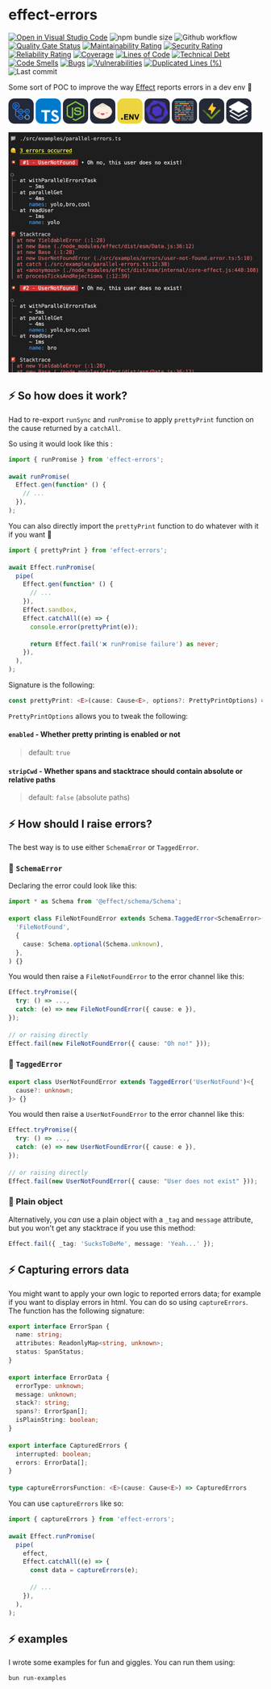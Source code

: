 # effect-errors

[![Open in Visual Studio Code](https://img.shields.io/static/v1?logo=visualstudiocode&label=&message=Open%20in%20Visual%20Studio%20Code&labelColor=2c2c32&color=007acc&logoColor=007acc)](https://github.dev/jpb06/effect-errors)
![npm bundle size](https://img.shields.io/bundlephobia/min/effect-errors)
![Github workflow](https://img.shields.io/github/actions/workflow/status/jpb06/effect-errors/ci.yml?branch=main&logo=github-actions&label=last%20workflow)
[![Quality Gate Status](https://sonarcloud.io/api/project_badges/measure?project=jpb06_effect-errors&metric=alert_status)](https://sonarcloud.io/summary/new_code?id=jpb06_effect-errors)
[![Maintainability Rating](https://sonarcloud.io/api/project_badges/measure?project=jpb06_effect-errors&metric=sqale_rating)](https://sonarcloud.io/dashboard?id=jpb06_effect-errors)
[![Security Rating](https://sonarcloud.io/api/project_badges/measure?project=jpb06_effect-errors&metric=security_rating)](https://sonarcloud.io/dashboard?id=jpb06_effect-errors)
[![Reliability Rating](https://sonarcloud.io/api/project_badges/measure?project=jpb06_effect-errors&metric=reliability_rating)](https://sonarcloud.io/dashboard?id=jpb06_effect-errors)
[![Coverage](https://sonarcloud.io/api/project_badges/measure?project=jpb06_effect-errors&metric=coverage)](https://sonarcloud.io/dashboard?id=jpb06_effect-errors)
[![Lines of Code](https://sonarcloud.io/api/project_badges/measure?project=jpb06_effect-errors&metric=ncloc)](https://sonarcloud.io/summary/new_code?id=jpb06_effect-errors)
[![Technical Debt](https://sonarcloud.io/api/project_badges/measure?project=jpb06_effect-errors&metric=sqale_index)](https://sonarcloud.io/summary/new_code?id=jpb06_effect-errors)
[![Code Smells](https://sonarcloud.io/api/project_badges/measure?project=jpb06_effect-errors&metric=code_smells)](https://sonarcloud.io/dashboard?id=jpb06_effect-errors)
[![Bugs](https://sonarcloud.io/api/project_badges/measure?project=jpb06_effect-errors&metric=bugs)](https://sonarcloud.io/summary/new_code?id=jpb06_effect-errors)
[![Vulnerabilities](https://sonarcloud.io/api/project_badges/measure?project=jpb06_effect-errors&metric=vulnerabilities)](https://sonarcloud.io/summary/new_code?id=jpb06_effect-errors)
[![Duplicated Lines (%)](https://sonarcloud.io/api/project_badges/measure?project=jpb06_effect-errors&metric=duplicated_lines_density)](https://sonarcloud.io/dashboard?id=jpb06_effect-errors)
![Last commit](https://img.shields.io/github/last-commit/jpb06/effect-errors?logo=git)

Some sort of POC to improve the way [Effect](https://effect.website/) reports errors in a dev env 🤔

<!-- effect-errors start -->

<p align="left"><a href="https://docs.github.com/en/actions" target="_blank"><img height="50" src="https://raw.githubusercontent.com/jpb06/jpb06/master/icons/GithubActions-Dark.svg" /></a>&nbsp;<a href="https://www.typescriptlang.org/docs/" target="_blank"><img height="50" src="https://raw.githubusercontent.com/jpb06/jpb06/master/icons/TypeScript.svg" /></a>&nbsp;<a href="https://nodejs.org/en/docs/" target="_blank"><img height="50" src="https://raw.githubusercontent.com/jpb06/jpb06/master/icons/NodeJS-Dark.svg" /></a>&nbsp;<a href="https://bun.sh/docs" target="_blank"><img height="50" src="https://raw.githubusercontent.com/jpb06/jpb06/master/icons/Bun-Dark.svg" /></a>&nbsp;<a href="https://github.com/motdotla/dotenv#readme" target="_blank"><img height="50" src="https://raw.githubusercontent.com/jpb06/jpb06/master/icons/Dotenv-Dark.svg" /></a>&nbsp;<a href="https://eslint.org/docs/latest/" target="_blank"><img height="50" src="https://raw.githubusercontent.com/jpb06/jpb06/master/icons/Eslint-Dark.svg" /></a>&nbsp;<a href="https://prettier.io/docs/en/index.html" target="_blank"><img height="50" src="https://raw.githubusercontent.com/jpb06/jpb06/master/icons/Prettier-Dark.svg" /></a>&nbsp;<a href="https://vitest.dev/guide/" target="_blank"><img height="50" src="https://raw.githubusercontent.com/jpb06/jpb06/master/icons/Vitest-Dark.svg" /></a>&nbsp;<a href="https://www.effect.website/docs/quickstart" target="_blank"><img height="50" src="https://raw.githubusercontent.com/jpb06/jpb06/master/icons/Effect-Dark.svg" /></a></p>

<!-- effect-errors end -->

![example](./docs/parallel-errors-example.png)

## ⚡ So how does it work?

Had to re-export `runSync` and `runPromise` to apply `prettyPrint` function on the cause returned by a `catchAll`.

So using it would look like this :

```typescript
import { runPromise } from 'effect-errors';

await runPromise(
  Effect.gen(function* () {
    // ...
  }),
);
```

You can also directly import the `prettyPrint` function to do whatever with it if you want 🤷

```typescript
import { prettyPrint } from 'effect-errors';

await Effect.runPromise(
  pipe(
    Effect.gen(function* () {
      // ...
    }),
    Effect.sandbox,
    Effect.catchAll((e) => {
      console.error(prettyPrint(e));

      return Effect.fail('❌ runPromise failure') as never;
    }),
  ),
);
```

Signature is the following:

```typescript
const prettyPrint: <E>(cause: Cause<E>, options?: PrettyPrintOptions) => string;
```

`PrettyPrintOptions` allows you to tweak the following:

#### `enabled` - Whether pretty printing is enabled or not

> default: `true`

#### `stripCwd` - Whether spans and stacktrace should contain absolute or relative paths

> default: `false` (absolute paths)

## ⚡ How should I raise errors?

The best way is to use either `SchemaError` or `TaggedError`.

### 🔶 `SchemaError`

Declaring the error could look like this:

```typescript
import * as Schema from '@effect/schema/Schema';

export class FileNotFoundError extends Schema.TaggedError<SchemaError>()(
  'FileNotFound',
  {
    cause: Schema.optional(Schema.unknown),
  },
) {}
```

You would then raise a `FileNotFoundError` to the error channel like this:

```typescript
Effect.tryPromise({
  try: () => ...,
  catch: (e) => new FileNotFoundError({ cause: e }),
});

// or raising directly
Effect.fail(new FileNotFoundError({ cause: "Oh no!" }));
```

### 🔶 `TaggedError`

```typescript
export class UserNotFoundError extends TaggedError('UserNotFound')<{
  cause?: unknown;
}> {}
```

You would then raise a `UserNotFoundError` to the error channel like this:

```typescript
Effect.tryPromise({
  try: () => ...,
  catch: (e) => new UserNotFoundError({ cause: e }),
});

// or raising directly
Effect.fail(new UserNotFoundError({ cause: "User does not exist" }));
```

### 🔶 Plain object

Alternatively, you _can_ use a plain object with a `_tag` and `message` attribute, but you won't get any stacktrace if you use this method:

```typescript
Effect.fail({ _tag: 'SucksToBeMe', message: 'Yeah...' });
```

## ⚡ Capturing errors data

You might want to apply your own logic to reported errors data; for example if you want to display errors in html. You can do so using `captureErrors`. The function has the following signature:

```typescript
export interface ErrorSpan {
  name: string;
  attributes: ReadonlyMap<string, unknown>;
  status: SpanStatus;
}

export interface ErrorData {
  errorType: unknown;
  message: unknown;
  stack?: string;
  spans?: ErrorSpan[];
  isPlainString: boolean;
}

export interface CapturedErrors {
  interrupted: boolean;
  errors: ErrorData[];
}

type captureErrorsFunction: <E>(cause: Cause<E>) => CapturedErrors
```

You can use `captureErrors` like so:

```typescript
import { captureErrors } from 'effect-errors';

await Effect.runPromise(
  pipe(
    effect,
    Effect.catchAll((e) => {
      const data = captureErrors(e);

      // ...
    }),
  ),
);
```

## ⚡ examples

I wrote some examples for fun and giggles. You can run them using:

```bash
bun run-examples
```
